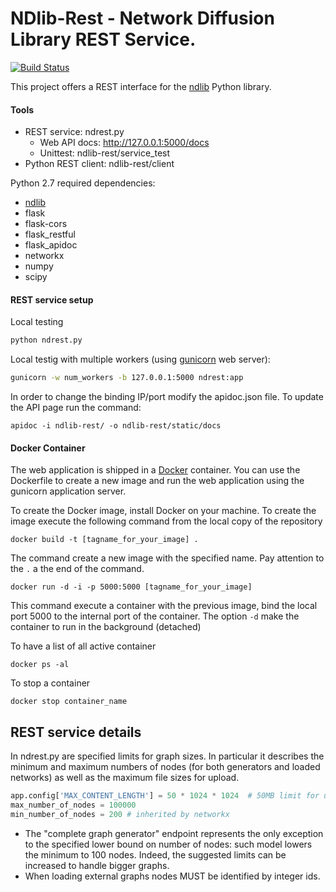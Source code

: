 # NDlib-Rest - Network Diffusion Library REST Service.
[![Build Status](https://travis-ci.org/GiulioRossetti/ndlib-rest.svg?branch=master)](https://travis-ci.org/GiulioRossetti/ndlib-rest)

This project offers a REST interface for the [ndlib](https://github.com/GiulioRossetti/ndlib) Python library.


#### Tools
* REST service: ndrest.py
  * Web API docs: http://127.0.0.1:5000/docs
  * Unittest: ndlib-rest/service_test
* Python REST client: ndlib-rest/client


Python 2.7 required dependencies:

- [ndlib](https://github.com/GiulioRossetti/ndlib)
- flask 
- flask-cors
- flask_restful
- flask_apidoc
- networkx
- numpy
- scipy

#### REST service setup
Local testing
```python
python ndrest.py
```

Local testig with multiple workers (using [gunicorn](http://gunicorn.org/) web server):
```bash
gunicorn -w num_workers -b 127.0.0.1:5000 ndrest:app
```

In order to change the binding IP/port modify the apidoc.json file.
To update the API page run the command:
```
apidoc -i ndlib-rest/ -o ndlib-rest/static/docs
```


#### Docker Container
The web application is shipped in a [Docker](https://www.docker.com/) container.
You can use the Dockerfile to create a new image and run the web application using the gunicorn application server.

To create the Docker image, install Docker on your machine.
To create the image execute the following command from the local copy of the repository

```
docker build -t [tagname_for_your_image] .
```
The command create a new image with the specified name. Pay attention to the ```.``` a the end of the command.

```
docker run -d -i -p 5000:5000 [tagname_for_your_image] 
```
This command execute a container with the previous image, bind the local port 5000 to the internal port of the container. 
The option ```-d``` make the container to run in the background (detached)

To have a list of all active container
```
docker ps -al
```

To stop a container 

```
docker stop container_name
```

## REST service details
In ndrest.py are specified limits for graph sizes. 
In particular it describes the minimum and maximum numbers of nodes (for both generators and loaded networks) as well as the maximum file sizes for upload.

```python
app.config['MAX_CONTENT_LENGTH'] = 50 * 1024 * 1024  # 50MB limit for uploads
max_number_of_nodes = 100000
min_number_of_nodes = 200 # inherited by networkx
```

- The "complete graph generator" endpoint represents the only exception to the specified lower bound on number of nodes: such model lowers the minimum to 100 nodes. Indeed, the suggested limits can be increased to handle bigger graphs.
- When loading external graphs nodes MUST be identified by integer ids.

